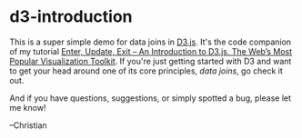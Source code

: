 # d3-introduction
This is a super simple demo for data joins in [D3.js](http://https://d3js.org/). It's the code companion of my tutorial [Enter, Update, Exit – An Introduction to D3.js, The Web’s Most Popular Visualization Toolkit](https://medium.com/@c_behrens/enter-update-exit-6cafc6014c36). If you're just getting started with D3 and want to get your head around one of its core principles, _data joins_, go check it out.

And if you have questions, suggestions, or simply spotted a bug, please let me know!

–Christian

